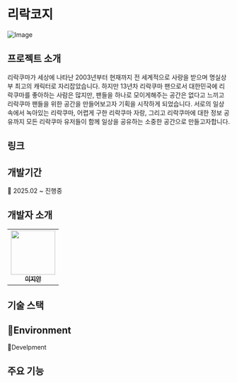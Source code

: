 # 리락코지
![Image](https://github.com/user-attachments/assets/b45f281c-2bb7-4023-b3f6-3c8503accb88)

## 프로젝트 소개
리락쿠마가 세상에 나타난 2003년부터 현재까지 전 세계적으로 사랑을 받으며 명실상부 최고의 캐릭터로 자리잡았습니다.
하지만 13년차 리락쿠마 팬으로서 대한민국에 리락쿠마를 좋아하는 사람은 많지만, 팬들을 하나로 모이게해주는 공간은 없다고 느끼고 리락쿠마 팬들을 위한 공간을 만들어보고자 기획을 시작하게 되었습니다.
서로의 일상 속에서 녹아있는 리락쿠마, 어렵게 구한 리락쿠마 자랑, 그리고 리락쿠마에 대한 정보 공유까지 모든 리락쿠마 유저들이 함께 일상을 공유하는 소중한 공간으로 만들고자합니다.

## 링크

## 개발기간
🐣 2025.02 ~ 진행중

## 개발자 소개
<table>
  <tbody>
    <tr>
      <td align="center"><a href="https://github.com/jianny-lee"><img src="![Image](https://github.com/user-attachments/assets/aa7e1985-8eb1-4c76-9da6-f167a592703c)" width="100px;" alt=""/><br /><sub><b> 이지안 </b></sub></a><br /></td>
    </tr>
  </tbody>
</table>

## 기술 스택
  🐾Environment
  - 
  🐾Develpment
## 주요 기능
